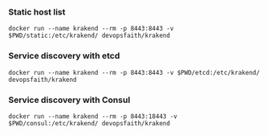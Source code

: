 ### Static host list 
`docker run --name krakend --rm -p 8443:8443 -v $PWD/static:/etc/krakend/ devopsfaith/krakend`

### Service discovery with etcd
`docker run --name krakend --rm -p 8443:8443 -v $PWD/etcd:/etc/krakend/ devopsfaith/krakend`

### Service discovery with Consul
`docker run --name krakend --rm -p 8443:18443 -v $PWD/consul:/etc/krakend/ devopsfaith/krakend`